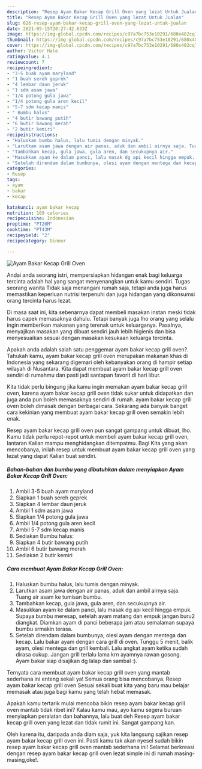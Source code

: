 ```yaml
---
description: "Resep Ayam Bakar Kecap Grill Oven yang lezat Untuk Jualan"
title: "Resep Ayam Bakar Kecap Grill Oven yang lezat Untuk Jualan"
slug: 626-resep-ayam-bakar-kecap-grill-oven-yang-lezat-untuk-jualan
date: 2021-05-15T20:27:42.633Z
image: https://img-global.cpcdn.com/recipes/c97a7bc753e10291/680x482cq70/ayam-bakar-kecap-grill-oven-foto-resep-utama.jpg
thumbnail: https://img-global.cpcdn.com/recipes/c97a7bc753e10291/680x482cq70/ayam-bakar-kecap-grill-oven-foto-resep-utama.jpg
cover: https://img-global.cpcdn.com/recipes/c97a7bc753e10291/680x482cq70/ayam-bakar-kecap-grill-oven-foto-resep-utama.jpg
author: Victor Hale
ratingvalue: 4.1
reviewcount: 7
recipeingredient:
- "3-5 buah ayam maryland"
- "1 buah sereh geprek"
- "4 lembar daun jeruk"
- "1 sdm asam jawa"
- "1/4 potong gula jawa"
- "1/4 potong gula aren kecil"
- "5-7 sdm kecap manis"
- " Bumbu halus"
- "4 butir bawang putih"
- "6 butir bawang merah"
- "2 butir kemiri"
recipeinstructions:
- "Haluskan bumbu halus, lalu tumis dengan minyak."
- "Larutkan asam jawa dengan air panas, aduk dan ambil airnya saja. Tuang air asam ke tumisan bumbu."
- "Tambahkan kecap, gula jawa, gula aren, dan secukupnya air."
- "Masukkan ayam ke dalam panci, lalu masak dg api kecil hingga empuk. Supaya bumbu meresap, setelah ayam matang dan empuk jangan buru2 diangkat. Diamkan ayam di panci beberapa jam atau semalaman supaya bumbu srmakin terasa."
- "Setelah direndam dalam bumbunya, olesi ayam dengan mentega dan kecap. Lalu bakar ayam dengan cara grill di oven. Tunggu 5 menit, balik ayam, olesi mentega dan grill kembali. Lalu angkat ayam ketika sudah dirasa cukup. Jangan grill terlalu lama krn ayamnya rawan gosong. Ayam bakar siap disajikan dg lalap dan sambal :)."
categories:
- Resep
tags:
- ayam
- bakar
- kecap

katakunci: ayam bakar kecap 
nutrition: 169 calories
recipecuisine: Indonesian
preptime: "PT20M"
cooktime: "PT43M"
recipeyield: "2"
recipecategory: Dinner

---
```



![Ayam Bakar Kecap Grill Oven](https://img-global.cpcdn.com/recipes/c97a7bc753e10291/680x482cq70/ayam-bakar-kecap-grill-oven-foto-resep-utama.jpg)

Andai anda seorang istri, mempersiapkan hidangan enak bagi keluarga tercinta adalah hal yang sangat menyenangkan untuk kamu sendiri. Tugas seorang  wanita Tidak saja menangani rumah saja, tetapi anda juga harus memastikan keperluan nutrisi terpenuhi dan juga hidangan yang dikonsumsi orang tercinta harus lezat.

Di masa  saat ini, kita sebenarnya dapat membeli masakan instan meski tidak harus capek memasaknya dahulu. Tetapi banyak juga lho orang yang selalu ingin memberikan makanan yang terenak untuk keluarganya. Pasalnya, menyajikan masakan yang dibuat sendiri jauh lebih higienis dan bisa menyesuaikan sesuai dengan masakan kesukaan keluarga tercinta. 



Apakah anda adalah salah satu penggemar ayam bakar kecap grill oven?. Tahukah kamu, ayam bakar kecap grill oven merupakan makanan khas di Indonesia yang sekarang digemari oleh kebanyakan orang di hampir setiap wilayah di Nusantara. Kita dapat membuat ayam bakar kecap grill oven sendiri di rumahmu dan pasti jadi santapan favorit di hari libur.

Kita tidak perlu bingung jika kamu ingin memakan ayam bakar kecap grill oven, karena ayam bakar kecap grill oven tidak sukar untuk didapatkan dan juga anda pun boleh memasaknya sendiri di rumah. ayam bakar kecap grill oven boleh dimasak dengan berbagai cara. Sekarang ada banyak banget cara kekinian yang membuat ayam bakar kecap grill oven semakin lebih enak.

Resep ayam bakar kecap grill oven pun sangat gampang untuk dibuat, lho. Kamu tidak perlu repot-repot untuk membeli ayam bakar kecap grill oven, lantaran Kalian mampu menghidangkan ditempatmu. Bagi Kita yang akan mencobanya, inilah resep untuk membuat ayam bakar kecap grill oven yang lezat yang dapat Kalian buat sendiri.

<!--inarticleads1-->

##### Bahan-bahan dan bumbu yang dibutuhkan dalam menyiapkan Ayam Bakar Kecap Grill Oven:

1. Ambil 3-5 buah ayam maryland
1. Siapkan 1 buah sereh geprek
1. Siapkan 4 lembar daun jeruk
1. Ambil 1 sdm asam jawa
1. Siapkan 1/4 potong gula jawa
1. Ambil 1/4 potong gula aren kecil
1. Ambil 5-7 sdm kecap manis
1. Sediakan  Bumbu halus:
1. Siapkan 4 butir bawang putih
1. Ambil 6 butir bawang merah
1. Sediakan 2 butir kemiri




<!--inarticleads2-->

##### Cara membuat Ayam Bakar Kecap Grill Oven:

1. Haluskan bumbu halus, lalu tumis dengan minyak.
1. Larutkan asam jawa dengan air panas, aduk dan ambil airnya saja. Tuang air asam ke tumisan bumbu.
1. Tambahkan kecap, gula jawa, gula aren, dan secukupnya air.
1. Masukkan ayam ke dalam panci, lalu masak dg api kecil hingga empuk. Supaya bumbu meresap, setelah ayam matang dan empuk jangan buru2 diangkat. Diamkan ayam di panci beberapa jam atau semalaman supaya bumbu srmakin terasa.
1. Setelah direndam dalam bumbunya, olesi ayam dengan mentega dan kecap. Lalu bakar ayam dengan cara grill di oven. Tunggu 5 menit, balik ayam, olesi mentega dan grill kembali. Lalu angkat ayam ketika sudah dirasa cukup. Jangan grill terlalu lama krn ayamnya rawan gosong. Ayam bakar siap disajikan dg lalap dan sambal :).




Ternyata cara membuat ayam bakar kecap grill oven yang mantab sederhana ini enteng sekali ya! Semua orang bisa mencobanya. Resep ayam bakar kecap grill oven Sesuai sekali buat kita yang baru mau belajar memasak atau juga bagi kamu yang telah hebat memasak.

Apakah kamu tertarik mulai mencoba bikin resep ayam bakar kecap grill oven mantab tidak ribet ini? Kalau kamu mau, ayo kamu segera buruan menyiapkan peralatan dan bahannya, lalu buat deh Resep ayam bakar kecap grill oven yang lezat dan tidak rumit ini. Sangat gampang kan. 

Oleh karena itu, daripada anda diam saja, yuk kita langsung sajikan resep ayam bakar kecap grill oven ini. Pasti kamu tak akan nyesel sudah bikin resep ayam bakar kecap grill oven mantab sederhana ini! Selamat berkreasi dengan resep ayam bakar kecap grill oven lezat simple ini di rumah masing-masing,oke!.

